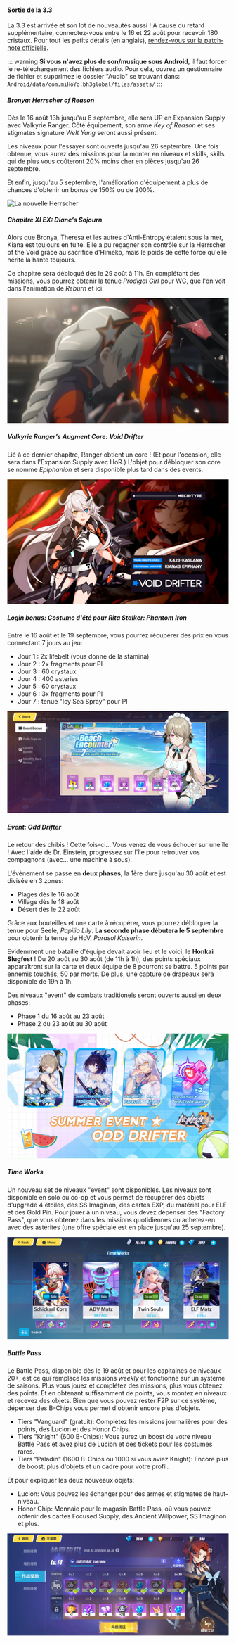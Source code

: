 #### Sortie de la 3.3

La 3.3 est arrivée et son lot de nouveautés aussi !
A cause du retard supplémentaire, connectez-vous entre le 16 et 22 août pour recevoir 180 cristaux.
Pour tout les petits détails (en anglais), [rendez-vous sur la patch-note officielle](http://www.global.honkaiimpact3.com/index.php/news/178).

::: warning
**Si vous n'avez plus de son/musique sous Android**, il faut forcer le re-téléchargement des fichiers audio.
Pour cela, ouvrez un gestionnaire de fichier et supprimez le dossier "Audio" se trouvant dans:
`Android/data/com.miHoYo.bh3global/files/assets/`
:::

##### Bronya: Herrscher of Reason

Dès le 16 août 13h jusqu'au 6 septembre, elle sera UP en Expansion Supply avec Valkyrie Ranger.
Côté équipement, son arme _Key of Reason_ et ses stigmates signature _Welt Yang_ seront aussi présent.

Les niveaux pour l'essayer sont ouverts jusqu'au 26 septembre.
Une fois obtenue, vous aurez des missions pour la monter en niveaux et skills, skills qui de plus vous coûteront 20% moins cher en pièces jusqu'au 26 septembre.

Et enfin, jusqu'au 5 septembre, l'amélioration d'équipement à plus de chances d'obtenir un bonus de 150% ou de 200%.

![La nouvelle Herrscher](/img/news/hor.gif)

##### Chapitre XI EX: Diane's Sojourn

Alors que Bronya, Theresa et les autres d'Anti-Entropy étaient sous la mer, Kiana est toujours en fuite.
Elle a pu regagner son contrôle sur la Herrscher of the Void grâce au sacrifice d'Himeko, mais le poids de cette force qu'elle hérite la hante toujours.

Ce chapitre sera débloqué dès le 29 août à 11h.
En complétant des missions, vous pourrez obtenir la tenue _Prodigal Girl_ pour WC, que l'on voit dans l'animation de _Reburn_ et ici:

![Kiana voit des gens qui sont morts](/img/news/chap-XI_EX.jpg)

##### Valkyrie Ranger's Augment Core: Void Drifter

Lié à ce dernier chapitre, Ranger obtient un core ! (Et pour l'occasion, elle sera dans l'Expansion Supply avec HoR.)
L'objet pour débloquer son core se nomme _Epiphanion_ et sera disponible plus tard dans des events.

![Void Drifter](/img/news/void-drifter.png)

##### Login bonus: Costume d'été pour Rita Stalker: Phantom Iron

Entre le 16 août et le 19 septembre, vous pourrez récupérer des prix en vous connectant 7 jours au jeu:

- Jour 1 : 2x lifebelt (vous donne de la stamina)
- Jour 2 : 2x fragments pour PI
- Jour 3 : 60 crystaux
- Jour 4 : 400 asteries
- Jour 5 : 60 crystaux
- Jour 6 : 3x fragments pour PI
- Jour 7 : tenue "Icy Sea Spray" pour PI

![Le login event](/img/news/login-event-PI.jpg)

##### Event: Odd Drifter

Le retour des chibis ! Cette fois-ci... Vous venez de vous échouer sur une île !
Avec l'aide de Dr. Einstein, progressez sur l'île pour retrouver vos compagnons (avec... une machine à sous).

L'évènement se passe en **deux phases**, la 1ère dure jusqu'au 30 août et est divisée en 3 zones:

- Plages dès le 16 août
- Village dès le 18 août
- Désert dès le 22 août

Grâce aux bouteilles et une carte à récupérer, vous pourrez débloquer la tenue pour Seele, _Papilio Lily_.
**La seconde phase débutera le 5 septembre** pour obtenir la tenue de HoV, _Parasol Kaiserin_.

Evidemment une bataille d'équipe devait avoir lieu et le voici, le **Honkai Slugfest** !
Du 20 août au 30 août (de 11h à 1h), des points spéciaux apparaîtront sur la carte et deux équipe de 8 pourront se battre. 5 points par ennemis touchés, 50 par morts.
De plus, une capture de drapeaux sera disponible de 19h à 1h.

Des niveaux "event" de combats traditionels seront ouverts aussi en deux phases:

- Phase 1 du 16 août au 23 août
- Phase 2 du 23 août au 30 août

![Résumé d'Odd Drifter](/img/news/odd-drifter.png)

##### Time Works

Un nouveau set de niveaux "event" sont disponibles. Les niveaux sont disponible en solo ou co-op et vous permet de récupérer des objets d'upgrade 4 étoiles, des SS Imaginon, des cartes EXP, du matériel pour ELF et des Gold Pin.
Pour jouer à un niveau, vous devez dépenser des "Factory Pass", que vous obtenez dans les missions quotidiennes ou achetez-en avec des asterites (une offre spéciale est en place jusqu'au 25 septembre).

![Capture d'écran des catégories](/img/news/time-works.jpg)

##### Battle Pass

Le Battle Pass, disponible dès le 19 août et pour les capitaines de niveaux 20+, est ce qui remplace les missions _weekly_ et fonctionne sur un système de saisons.
Plus vous jouez et complétez des missions, plus vous obtenez des points. Et en obtenant suffisamment de points, vous montez en niveaux et recevez des objets.
Bien que vous pouvez rester F2P sur ce système, dépenser des B-Chips vous permet d'obtenir encore plus d'objets.

- Tiers "Vanguard" (gratuit): Complétez les missions journalières pour des points, des Lucion et des Honor Chips.
- Tiers "Knight" (600 B-Chips): Vous aurez un boost de votre niveau Battle Pass et avez plus de Lucion et des tickets pour les costumes rares.
- Tiers "Paladin" (1600 B-Chips ou 1000 si vous aviez Knight): Encore plus de boost, plus d'objets et un cadre pour votre profil.

Et pour expliquer les deux nouveaux objets:

- Lucion: Vous pouvez les échanger pour des armes et stigmates de haut-niveau.
- Honor Chip: Monnaie pour le magasin Battle Pass, où vous pouvez obtenir des cartes Focused Supply, des Ancient Willpower, SS Imaginon et plus.

![Le Battle Pass en Chine](/img/news/battle-pass-cn.jpg)

